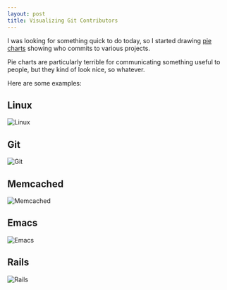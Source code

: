 ```yaml
---
layout: post
title: Visualizing Git Contributors
---
```


I was looking for something quick to do today, so I started drawing
[pie charts][piecharts] showing who commits to various projects.

Pie charts are particularly terrible for communicating something
useful to people, but they kind of look nice, so whatever.

Here are some examples:

## Linux

![Linux](http://chart.apis.google.com/chart?cht=p&chs=600x300&chd=s:CBBBBB2&chl=Linus|Al|David|Adrian|Ralf|Jeff|Other)

## Git

![Git](http://chart.apis.google.com/chart?cht=p&chs=600x300&chd=s:WFECBBa&chl=Junio|Shawn|Linus|Johannes|Eric|Jakub|Other)

## Memcached

![Memcached](http://chart.apis.google.com/chart?cht=p&chs=600x300&chd=s:THGGEEP&chl=Brad|dormando|Paul|Dustin|Trond|Toru|Other)

## Emacs

![Emacs](http://chart.apis.google.com/chart?cht=p&chs=600x300&chd=s:OEEDDDe&chl=Richard|Gerd|Eli|Stefan|Kenichi|Glenn|Other)

## Rails

![Rails](http://chart.apis.google.com/chart?cht=p&chs=600x300&chd=s:VPDDCCO&chl=David|Jeremy|Michael|Rick|Jamis|Joshua|Other)

[piecharts]:http://github.com/dustin/bindir/blob/master/git-contributors
